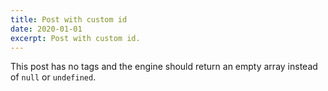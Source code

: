```yaml
---
title: Post with custom id
date: 2020-01-01
excerpt: Post with custom id.
---
```


This post has no tags and the engine should return an empty array instead of `null` or `undefined`.
